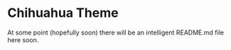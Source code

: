 Chihuahua Theme
===============

At some point (hopefully soon) there will be an intelligent README.md file here soon.
